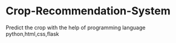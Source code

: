# Crop-Recommendation-System
Predict the crop with the help of programming language python,html,css,flask
